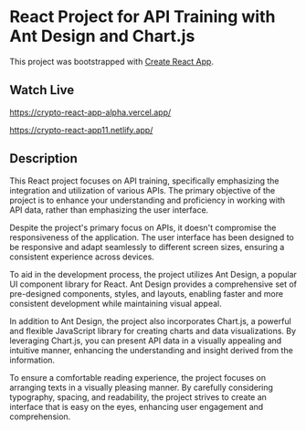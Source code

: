# React Project for API Training with Ant Design and Chart.js

This project was bootstrapped with [Create React App](https://github.com/facebook/create-react-app).

## Watch Live

https://crypto-react-app-alpha.vercel.app/

https://crypto-react-app11.netlify.app/

## Description

This React project focuses on API training, specifically emphasizing the integration and utilization of various APIs. The primary objective of the project is to enhance your understanding and proficiency in working with API data, rather than emphasizing the user interface.

Despite the project's primary focus on APIs, it doesn't compromise the responsiveness of the application. The user interface has been designed to be responsive and adapt seamlessly to different screen sizes, ensuring a consistent experience across devices.

To aid in the development process, the project utilizes Ant Design, a popular UI component library for React. Ant Design provides a comprehensive set of pre-designed components, styles, and layouts, enabling faster and more consistent development while maintaining visual appeal.

In addition to Ant Design, the project also incorporates Chart.js, a powerful and flexible JavaScript library for creating charts and data visualizations. By leveraging Chart.js, you can present API data in a visually appealing and intuitive manner, enhancing the understanding and insight derived from the information.

To ensure a comfortable reading experience, the project focuses on arranging texts in a visually pleasing manner. By carefully considering typography, spacing, and readability, the project strives to create an interface that is easy on the eyes, enhancing user engagement and comprehension.
